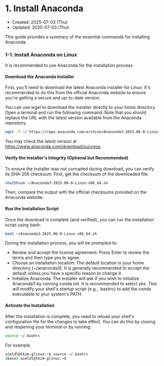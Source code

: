 # 1. Install Anaconda
- Created: 2025-07-03 (Thu)
- Updated: 2025-07-03 (Thu)

This guide provides a summary of the essential commands for installing Anaconda.

### 1-1. Install Anaconda on Linux
It is recommended to use Anaconda for the installation process.

#### Download the Anaconda Installer
First, you'll need to download the latest Anaconda installer for Linux. It's recommended to do this from the official Anaconda website to ensure you're getting a secure and up-to-date version.

You can use wget to download the installer directly to your home directory. Open a terminal and run the following command. Note that you should replace the URL with the latest version available from the Anaconda repository.

```bash
wget -P ~/ https://repo.anaconda.com/archive/Anaconda3-2025.06-0-Linux-x86_64.sh
```
You may check the latest version at https://www.anaconda.com/download/success.

#### Verify the Installer's Integrity (Optional but Recommended)
To ensure the installer was not corrupted during download, you can verify its SHA-256 checksum. First, get the checksum of the downloaded file:

```bash
sha256sum ~/Anaconda3-2025.06-0-Linux-x86_64.sh
```
Then, compare the output with the official checksums provided on the Anaconda website.

#### Run the Installation Script
Once the download is complete (and verified), you can run the installation script using bash:

```bash
bash ~/Anaconda3-2025.06-0-Linux-x86_64.sh
```
During the installation process, you will be prompted to:

- Review and accept the license agreement: Press Enter to review the terms and then type yes to agree.
- Choose an installation location: The default location is your home directory (~/anaconda3). It is generally recommended to accept the default unless you have a specific reason to change it.
- Initialize Anaconda: The installer will ask if you wish to initialize Anaconda3 by running conda init. It is recommended to select yes. This will modify your shell's startup script (e.g., .bashrc) to add the conda executable to your system's PATH.

#### Activate the Installation
After the installation is complete, you need to reload your shell's configuration file for the changes to take effect. You can do this by closing and reopening your terminal or by running:

```bash
source ~/.bashrc
```
For example,
```bash
aimldl@tkim-glinux:~$ source ~/.bashrc
(base) aimldl@tkim-glinux:~$
```